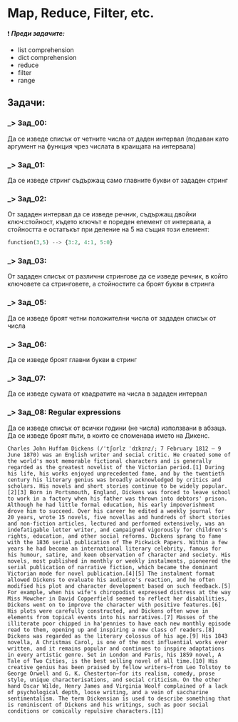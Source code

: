 # Map, Reduce, Filter, etc.

❗ ***Преди задачите:***
- list comprehension
- dict comprehension
- reduce
- filter
- range

## Задачи:

### _> Зад_00:
Да се изведе списък от четните числа от даден интервал (подаван като аргумент на функция чрез числата в краищата на интервала)

### _> Зад_01:
Да се изведе стринг съдържащ само главните букви от зададен стринг

### _> Зад_02:
От зададен интервал да се изведе речник, съдържащ двойки ключ:стойност, където ключът е пореден елемент от интервала, а стойността е остатъкът при деление на 5 на същия този елемент:
```python
function(3,5) --> {3:2, 4:1, 5:0}
```

### _> Зад_03:
От зададен списък от различни стрингове да се изведе речник, в който ключовете са стринговете, а стойностите са броят букви в стринга

### _> Зад_05:
Да се изведе броят четни положителни числа от зададен списък от числа

### _> Зад_06:
Да се изведе броят главни букви в стринг

### _> Зад_07:
Да се изведе сумата от квадратите на числа в зададен интервал


### _> Зад_08: Regular expressions


Да се изведе списък от всички години (не числа) използвани в абзаца.  
Да се изведе броят пъти, в които се споменава името на Дикенс.

`Charles John Huffam Dickens (/ˈtʃɑrlz ˈdɪkɪnz/; 7 February 1812 – 9 June 1870) was an English writer and social critic. He created some of the world's most memorable fictional characters and is generally regarded as the greatest novelist of the Victorian period.[1] During his life, his works enjoyed unprecedented fame, and by the twentieth century his literary genius was broadly acknowledged by critics and scholars. His novels and short stories continue to be widely popular.[2][3]
Born in Portsmouth, England, Dickens was forced to leave school to work in a factory when his father was thrown into debtors' prison. Although he had little formal education, his early impoverishment drove him to succeed. Over his career he edited a weekly journal for 20 years, wrote 15 novels, five novellas and hundreds of short stories and non-fiction articles, lectured and performed extensively, was an indefatigable letter writer, and campaigned vigorously for children's rights, education, and other social reforms.
Dickens sprang to fame with the 1836 serial publication of The Pickwick Papers. Within a few years he had become an international literary celebrity, famous for his humour, satire, and keen observation of character and society. His novels, most published in monthly or weekly instalments, pioneered the serial publication of narrative fiction, which became the dominant Victorian mode for novel publication.[4][5] The instalment format allowed Dickens to evaluate his audience's reaction, and he often modified his plot and character development based on such feedback.[5] For example, when his wife's chiropodist expressed distress at the way Miss Mowcher in David Copperfield seemed to reflect her disabilities, Dickens went on to improve the character with positive features.[6] His plots were carefully constructed, and Dickens often wove in elements from topical events into his narratives.[7] Masses of the illiterate poor chipped in ha'pennies to have each new monthly episode read to them, opening up and inspiring a new class of readers.[8]
Dickens was regarded as the literary colossus of his age.[9] His 1843 novella, A Christmas Carol, is one of the most influential works ever written, and it remains popular and continues to inspire adaptations in every artistic genre. Set in London and Paris, his 1859 novel, A Tale of Two Cities, is the best selling novel of all time.[10] His creative genius has been praised by fellow writers—from Leo Tolstoy to George Orwell and G. K. Chesterton—for its realism, comedy, prose style, unique characterisations, and social criticism. On the other hand Oscar Wilde, Henry James and Virginia Woolf complained of a lack of psychological depth, loose writing, and a vein of saccharine sentimentalism. The term Dickensian is used to describe something that is reminiscent of Dickens and his writings, such as poor social conditions or comically repulsive characters.[11]`
